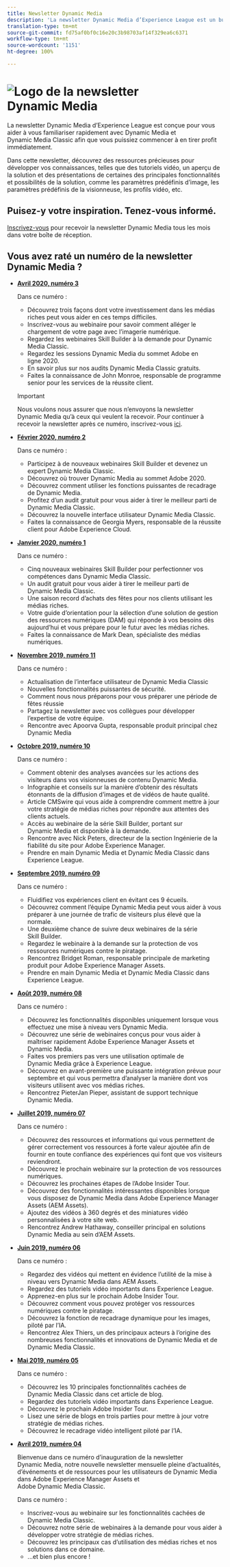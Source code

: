```yaml
---
title: Newsletter Dynamic Media
description: 'La newsletter Dynamic Media d’Experience League est un bulletin d’information mensuel. Il est conçu pour vous aider à vous familiariser avec Dynamic Media et Dynamic Media Classic afin que vous puissiez commencer à en tirer parti immédiatement. De précieuses ressources d’acquisition de connaissances sont disponibles dans cette newsletter, notamment des informations sur la façon de réaliser des vidéos, des aperçus des solutions et des présentations de certaines fonctionnalités importantes telles que les paramètres d’image prédéfinis, les paramètres prédéfinis de la visionneuse, les profils vidéo, etc. '
translation-type: tm+mt
source-git-commit: fd75af0bf0c16e20c3b98703af14f329ea6c6371
workflow-type: tm+mt
source-wordcount: '1151'
ht-degree: 100%

---
```



# ![Logo de la newsletter Dynamic Media](/help/assets/dynamic-media/assets/dynamic-media-newsletter-logo.png)

La newsletter Dynamic Media d’Experience League est conçue pour vous aider à vous familiariser rapidement avec Dynamic Media et Dynamic Media Classic afin que vous puissiez commencer à en tirer profit immédiatement.

Dans cette newsletter, découvrez des ressources précieuses pour développer vos connaissances, telles que des tutoriels vidéo, un aperçu de la solution et des présentations de certaines des principales fonctionnalités et possibilités de la solution, comme les paramètres prédéfinis d’image, les paramètres prédéfinis de la visionneuse, les profils vidéo, etc.

## Puisez-y votre inspiration. Tenez-vous informé.

[Inscrivez-vous](https://www.adobe.com/subscription/dynamic-media-newsletter.html) pour recevoir la newsletter Dynamic Media tous les mois dans votre boîte de réception.

## Vous avez raté un numéro de la newsletter Dynamic Media ?

<!-- * **[May 2020, Issue 4](https://expleague.azureedge.net/assets/aem/Experience-Insider-vol.31.html)**

    In this issue:

    * What business continuity means in uncertain times.
    * Key takeaways from the first all-digital Adobe Summit.
    * Must-watch Experience Manager breakout sessions.
    * Summit customer spotlight: Under Armour.
    * Never miss an Experience Insider webinar.
    * Public sector spotlight: The urgent need for digital enrollment.
    * Look what’s new in Experience Manager Innovation.
    * Build your Experience Manager skills *live* with the Adobe pros.
    * Connect with the Adobe Experience Manager Community.
    * Fast-track your Adobe expertise with Adobe Experience League. -->

* **[Avril 2020, numéro 3](https://expleague.azureedge.net/assets/dynamic-media/Dynamic_Media_Newsletter_04_2020_April.html)**

   Dans ce numéro :

   * Découvrez trois façons dont votre investissement dans les médias riches peut vous aider en ces temps difficiles.
   * Inscrivez-vous au webinaire pour savoir comment alléger le chargement de votre page avec l’imagerie numérique.
   * Regardez les webinaires Skill Builder à la demande pour Dynamic Media Classic.
   * Regardez les sessions Dynamic Media du sommet Adobe en ligne 2020.
   * En savoir plus sur nos audits Dynamic Media Classic gratuits.
   * Faites la connaissance de John Monroe, responsable de programme senior pour les services de la réussite client.

   >[!IMPORTANT]
   >
   >Nous voulons nous assurer que nous n’envoyons la newsletter Dynamic Media qu’à ceux qui veulent la recevoir. Pour continuer à recevoir la newsletter après ce numéro, inscrivez-vous [ici](https://nam04.safelinks.protection.outlook.com/?url=http%3A%2F%2Ft.messages.adobe.com%2Fr%2F%3Fid%3Dha6c66e%2C266d7ba%2C26edbee&amp;data=02%7C01%7Crbrough%40adobe.com%7Ce0ec0f8dde0f4eb03d9c08d7e2173fd3%7Cfa7b1b5a7b34438794aed2c178decee1%7C0%7C0%7C637226461801398160&amp;sdata=3c1oREsqy%2FeDPKC3dd4IO9dXomQ1XbokaBAYQl8obrk%3D&amp;reserved=0).

* **[Février 2020, numéro 2](https://expleague.azureedge.net/assets/dynamic-media/Dynamic_Media_Newsletter_02_2020_Feb.html)**

   Dans ce numéro :

   * Participez à de nouveaux webinaires Skill Builder et devenez un expert Dynamic Media Classic.
   * Découvrez où trouver Dynamic Media au sommet Adobe 2020.
   * Découvrez comment utiliser les fonctions puissantes de recadrage de Dynamic Media.
   * Profitez d’un audit gratuit pour vous aider à tirer le meilleur parti de Dynamic Media Classic.
   * Découvrez la nouvelle interface utilisateur Dynamic Media Classic.
   * Faites la connaissance de Georgia Myers, responsable de la réussite client pour Adobe Experience Cloud.

* **[Janvier 2020, numéro 1](https://expleague.azureedge.net/assets/dynamic-media/Dynamic_Media_Newsletter_01_2020_Jan.html)**

   Dans ce numéro :

   * Cinq nouveaux webinaires Skill Builder pour perfectionner vos compétences dans Dynamic Media Classic.
   * Un audit gratuit pour vous aider à tirer le meilleur parti de Dynamic Media Classic.
   * Une saison record d’achats des fêtes pour nos clients utilisant les médias riches.
   * Votre guide d’orientation pour la sélection d’une solution de gestion des ressources numériques (DAM) qui réponde à vos besoins dès aujourd’hui et vous prépare pour le futur avec les médias riches.
   * Faites la connaissance de Mark Dean, spécialiste des médias numériques.

* **[Novembre 2019, numéro 11](https://expleague.azureedge.net/assets/dynamic-media/Dynamic_Media_Newsletter_11_2019_Nov.html)**

   Dans ce numéro :

   * Actualisation de l’interface utilisateur de Dynamic Media Classic
   * Nouvelles fonctionnalités puissantes de sécurité.
   * Comment nous nous préparons pour vous préparer une période de fêtes réussie
   * Partagez la newsletter avec vos collègues pour développer l’expertise de votre équipe.
   * Rencontre avec Apoorva Gupta, responsable produit principal chez Dynamic Media

* **[Octobre 2019, numéro 10](https://expleague.azureedge.net/assets/dynamic-media/Dynamic_Media_Newsletter_10_2019_Oct.html)**

   Dans ce numéro :

   * Comment obtenir des analyses avancées sur les actions des visiteurs dans vos visionneuses de contenu Dynamic Media.
   * Infographie et conseils sur la manière d’obtenir des résultats étonnants de la diffusion d’images et de vidéos de haute qualité.
   * Article CMSwire qui vous aide à comprendre comment mettre à jour votre stratégie de médias riches pour répondre aux attentes des clients actuels.
   * Accès au webinaire de la série Skill Builder, portant sur Dynamic Media et disponible à la demande.
   * Rencontre avec Nick Peters, directeur de la section Ingénierie de la fiabilité du site pour Adobe Experience Manager.
   * Prendre en main Dynamic Media et Dynamic Media Classic dans Experience League.

* **[Septembre 2019, numéro 09](https://expleague.azureedge.net/assets/dynamic-media/Dynamic_Media_Newsletter_09_2019_Sept.html)**

   Dans ce numéro :

   * Fluidifiez vos expériences client en évitant ces 9 écueils.
   * Découvrez comment l’équipe Dynamic Media peut vous aider à vous préparer à une journée de trafic de visiteurs plus élevé que la normale.
   * Une deuxième chance de suivre deux webinaires de la série Skill Builder.
   * Regardez le webinaire à la demande sur la protection de vos ressources numériques contre le piratage.
   * Rencontrez Bridget Roman, responsable principale de marketing produit pour Adobe Experience Manager Assets.
   * Prendre en main Dynamic Media et Dynamic Media Classic dans Experience League.


* **[Août 2019, numéro 08](https://expleague.azureedge.net/assets/dynamic-media/Dynamic_Media_Newsletter_08_2019_Aug.html)**

   Dans ce numéro :

   * Découvrez les fonctionnalités disponibles uniquement lorsque vous effectuez une mise à niveau vers Dynamic Media.
   * Découvrez une série de webinaires conçus pour vous aider à maîtriser rapidement Adobe Experience Manager Assets et Dynamic Media.
   * Faites vos premiers pas vers une utilisation optimale de Dynamic Media grâce à Experience League.
   * Découvrez en avant-première une puissante intégration prévue pour septembre et qui vous permettra d’analyser la manière dont vos visiteurs utilisent avec vos médias riches.
   * Rencontrez PieterJan Pieper, assistant de support technique Dynamic Media.


* **[Juillet 2019, numéro 07](https://expleague.azureedge.net/assets/dynamic-media/Dynamic_Media_Newsletter_07_2019_July.html)**

   Dans ce numéro :

   * Découvrez des ressources et informations qui vous permettent de gérer correctement vos ressources à forte valeur ajoutée afin de fournir en toute confiance des expériences qui font que vos visiteurs reviendront.
   * Découvrez le prochain webinaire sur la protection de vos ressources numériques.
   * Découvrez les prochaines étapes de l’Adobe Insider Tour.
   * Découvrez des fonctionnalités intéressantes disponibles lorsque vous disposez de Dynamic Media dans Adobe Experience Manager Assets (AEM Assets).
   * Ajoutez des vidéos à 360 degrés et des miniatures vidéo personnalisées à votre site web.
   * Rencontrez Andrew Hathaway, conseiller principal en solutions Dynamic Media au sein d’AEM Assets.

* **[Juin 2019, numéro 06](https://expleague.azureedge.net/assets/dynamic-media/Dynamic_Media_Newsletter_06_2019_June.html)**

   Dans ce numéro :

   * Regardez des vidéos qui mettent en évidence l’utilité de la mise à niveau vers Dynamic Media dans AEM Assets.
   * Regardez des tutoriels vidéo importants dans Experience League.
   * Apprenez-en plus sur le prochain Adobe Insider Tour.
   * Découvrez comment vous pouvez protéger vos ressources numériques contre le piratage.
   * Découvrez la fonction de recadrage dynamique pour les images, piloté par l’IA.
   * Rencontrez Alex Thiers, un des principaux acteurs à l’origine des nombreuses fonctionnalités et innovations de Dynamic Media et de Dynamic Media Classic.

* **[Mai 2019, numéro 05](https://expleague.azureedge.net/assets/dynamic-media/Dynamic_Media_Newsletter_05_2019_May.html)**

   Dans ce numéro :

   * Découvrez les 10 principales fonctionnalités cachées de Dynamic Media Classic dans cet article de blog.
   * Regardez des tutoriels vidéo importants dans Experience League.
   * Découvrez le prochain Adobe Insider Tour.
   * Lisez une série de blogs en trois parties pour mettre à jour votre stratégie de médias riches.
   * Découvrez le recadrage vidéo intelligent piloté par l’IA.

* **[Avril 2019, numéro 04](https://expleague.azureedge.net/assets/dynamic-media/Dynamic_Media_Newsletter_04_2019_April.html)**

   Bienvenue dans ce numéro d’inauguration de la newsletter Dynamic Media, notre nouvelle newsletter mensuelle pleine d’actualités, d’événements et de ressources pour les utilisateurs de Dynamic Media dans Adobe Experience Manager Assets et Adobe Dynamic Media Classic.

   Dans ce numéro :
   * Inscrivez-vous au webinaire sur les fonctionnalités cachées de Dynamic Media Classic.
   * Découvrez notre série de webinaires à la demande pour vous aider à développer votre stratégie de médias riches.
   * Découvrez les principaux cas d’utilisation des médias riches et nos solutions dans ce domaine.
   * ...et bien plus encore !